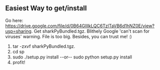 ## Easiest Way to get/install

Go here: https://drive.google.com/file/d/0B64GIIlkLQC6TzlTaVB6d1hNZ0E/view?usp=sharing. Get sharkPyBundled.tgz. Blithely Google 'can't scan for viruses' warning. File is too big. Besides, you can trust me! :)

1. tar -zxvf sharkPyBundled.tgz.
2. cd sp
3. sudo ./setup.py install --or-- sudo python setup.py install
4. profit!
